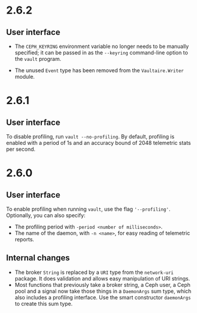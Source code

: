 # 2.6.2

## User interface

 * The `CEPH_KEYRING` environment variable no longer needs to be manually
   specified; it can be passed in as the `--keyring` command-line
   option to the `vault` program.

 * The unused `Event` type has been removed from the `Vaultaire.Writer`
   module.

# 2.6.1

## User interface

To disable profiling, run ``vault --no-profiling``. By default,
profiling is enabled with a period of 1s and an accuracy bound of 2048
telemetric stats per second.

# 2.6.0

## User interface

To enable profiling when running `vault`, use the flag `'--profiling'`.
Optionally, you can also specify:

  * The profiling period with `-period <number of milliseconds>`.
  * The name of the daemon, with `-n <name>`, for easy reading of
    telemetric reports.

## Internal changes

* The broker ``String`` is replaced by a ``URI`` type from the
  ``network-uri`` package. It does validation and allows easy
  manipulation of URI strings.
* Most functions that previously take a broker string, a Ceph user, a
  Ceph pool and a signal now take those things in a ``DaemonArgs`` sum
  type, which also includes a profiling interface. Use the smart
  constructor ``daemonArgs`` to create this sum type.
